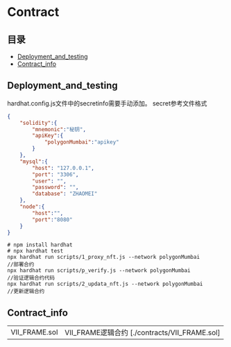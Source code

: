 # Contract
## 目录
* [Deployment_and_testing](#Deployment_and_testing) 
* [Contract_info](#Contract_info)

## Deployment_and_testing
hardhat.config.js文件中的secretinfo需要手动添加。
secret参考文件格式
```json
{
    "solidity":{
        "mnemonic":"秘钥",
        "apiKey":{
            "polygonMumbai":"apikey"
        }
    },
    "mysql":{
        "host": "127.0.0.1",
        "port": "3306",
        "user": "",
        "password": "",
        "database": "ZHAOMEI"
    },
    "node":{
        "host":"",
        "port":"8080"
    }
}
```

```shell
# npm install hardhat
# npx hardhat test
npx hardhat run scripts/1_proxy_nft.js --network polygonMumbai
//部署合约
npx hardhat run scripts/p_verify.js --network polygonMumbai
//验证逻辑合约代码
npx hardhat run scripts/2_updata_nft.js --network polygonMumbai
//更新逻辑合约
```

## Contract_info
|       |       |
|   -------------   |   -------------   |
|   VII_FRAME.sol    |   VII_FRAME逻辑合约 [./contracts/VII_FRAME.sol]      |
